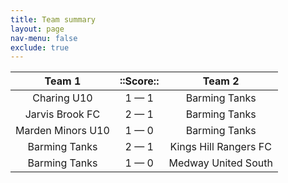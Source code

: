 ```yaml
---
title: Team summary
layout: page
nav-menu: false
exclude: true
---
```




|      Team 1       |  ::Score::  |        Team 2         |
|:-----------------:|:-----------:|:---------------------:|
|    Charing U10    | 1 &mdash; 1 |     Barming Tanks     |
|  Jarvis Brook FC  | 2 &mdash; 1 |     Barming Tanks     |
| Marden Minors U10 | 1 &mdash; 0 |     Barming Tanks     |
|   Barming Tanks   | 2 &mdash; 1 | Kings Hill Rangers FC |
|   Barming Tanks   | 1 &mdash; 0 |  Medway United South  |

 <br /><br /><br />